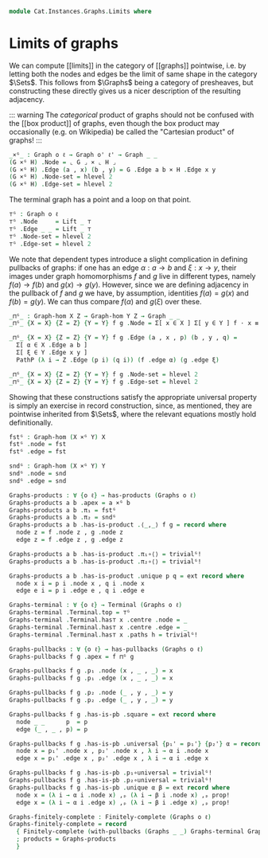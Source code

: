 <!--
```agda
open import Cat.Diagram.Limit.Finite
open import Cat.Diagram.Pullback
open import Cat.Diagram.Terminal
open import Cat.Instances.Graphs
open import Cat.Diagram.Product
open import Cat.Prelude

open is-pullback
open is-product
open Graph-hom
open Pullback
open Product
open Graph
```
-->

```agda
module Cat.Instances.Graphs.Limits where
```

# Limits of graphs

<!--
```agda
private variable
  o ℓ o' ℓ' : Level
  X Y Z : Graph o ℓ
```
-->

We can compute [[limits]] in the category of [[graphs]] pointwise, i.e.
by letting both the nodes and edges be the limit of same shape in the
category $\Sets$. This follows from $\Graphs$ being a category of
presheaves, but constructing these directly gives us a nicer description
of the resulting adjacency.

::: warning
The *categorical* product of graphs should not be confused with the
[[box product]] of graphs, even though the box product may occasionally
(e.g. on Wikipedia) be called the "Cartesian product" of graphs!
:::

```agda
_×ᴳ_ : Graph o ℓ → Graph o' ℓ' → Graph _ _
(G ×ᴳ H) .Node = ⌞ G ⌟ × ⌞ H ⌟
(G ×ᴳ H) .Edge (a , x) (b , y) = G .Edge a b × H .Edge x y
(G ×ᴳ H) .Node-set = hlevel 2
(G ×ᴳ H) .Edge-set = hlevel 2
```

The terminal graph has a point and a loop on that point.

```agda
⊤ᴳ : Graph o ℓ
⊤ᴳ .Node     = Lift _ ⊤
⊤ᴳ .Edge _ _ = Lift _ ⊤
⊤ᴳ .Node-set = hlevel 2
⊤ᴳ .Edge-set = hlevel 2
```

We note that dependent types introduce a slight complication in defining
pullbacks of graphs: if one has an edge $\alpha : a \to b$ and $\xi : x
\to y$, their images under graph homomorphisms $f$ and $g$ live in
different types, namely $f(a) \to f(b)$ and $g(x) \to g(y)$. However,
since we are defining adjacency in the pullback of $f$ and $g$ we have,
by assumption, identities $f(a) = g(x)$ and $f(b) = g(y)$. We can thus
compare $f(\alpha)$ and $g(\xi)$ over these.

```agda
_⊓ᴳ_ : Graph-hom X Z → Graph-hom Y Z → Graph _ _
_⊓ᴳ_ {X = X} {Z = Z} {Y = Y} f g .Node = Σ[ x ∈ X ] Σ[ y ∈ Y ] f · x ≡ g · y

_⊓ᴳ_ {X = X} {Z = Z} {Y = Y} f g .Edge (a , x , p) (b , y , q) =
  Σ[ α ∈ X .Edge a b ]
  Σ[ ξ ∈ Y .Edge x y ]
  PathP (λ i → Z .Edge (p i) (q i)) (f .edge α) (g .edge ξ)

_⊓ᴳ_ {X = X} {Z = Z} {Y = Y} f g .Node-set = hlevel 2
_⊓ᴳ_ {X = X} {Z = Z} {Y = Y} f g .Edge-set = hlevel 2
```

Showing that these constructions satisfy the appropriate universal
property is simply an exercise in record construction, since, as
mentioned, they are pointwise inherited from $\Sets$, where the relevant
equations mostly hold definitionally.

```agda
fstᴳ : Graph-hom (X ×ᴳ Y) X
fstᴳ .node = fst
fstᴳ .edge = fst

sndᴳ : Graph-hom (X ×ᴳ Y) Y
sndᴳ .node = snd
sndᴳ .edge = snd

Graphs-products : ∀ {o ℓ} → has-products (Graphs o ℓ)
Graphs-products a b .apex = a ×ᴳ b
Graphs-products a b .π₁ = fstᴳ
Graphs-products a b .π₂ = sndᴳ
Graphs-products a b .has-is-product .⟨_,_⟩ f g = record where
  node z = f .node z , g .node z
  edge z = f .edge z , g .edge z

Graphs-products a b .has-is-product .π₁∘⟨⟩ = trivialᴳ!
Graphs-products a b .has-is-product .π₂∘⟨⟩ = trivialᴳ!

Graphs-products a b .has-is-product .unique p q = ext record where
  node x i = p i .node x , q i .node x
  edge e i = p i .edge e , q i .edge e

Graphs-terminal : ∀ {o ℓ} → Terminal (Graphs o ℓ)
Graphs-terminal .Terminal.top = ⊤ᴳ
Graphs-terminal .Terminal.has⊤ x .centre .node = _
Graphs-terminal .Terminal.has⊤ x .centre .edge = _
Graphs-terminal .Terminal.has⊤ x .paths h = trivialᴳ!

Graphs-pullbacks : ∀ {o ℓ} → has-pullbacks (Graphs o ℓ)
Graphs-pullbacks f g .apex = f ⊓ᴳ g

Graphs-pullbacks f g .p₁ .node (x , _ , _) = x
Graphs-pullbacks f g .p₁ .edge (x , _ , _) = x

Graphs-pullbacks f g .p₂ .node (_ , y , _) = y
Graphs-pullbacks f g .p₂ .edge (_ , y , _) = y

Graphs-pullbacks f g .has-is-pb .square = ext record where
  node _ _      p  = p
  edge (_ , _ , p) = p

Graphs-pullbacks f g .has-is-pb .universal {p₁' = p₁'} {p₂'} α = record where
  node x = p₁' .node x , p₂' .node x , λ i → α i .node x
  edge x = p₁' .edge x , p₂' .edge x , λ i → α i .edge x

Graphs-pullbacks f g .has-is-pb .p₁∘universal = trivialᴳ!
Graphs-pullbacks f g .has-is-pb .p₂∘universal = trivialᴳ!
Graphs-pullbacks f g .has-is-pb .unique α β = ext record where
  node x = (λ i → α i .node x) ,ₚ (λ i → β i .node x) ,ₚ prop!
  edge x = (λ i → α i .edge x) ,ₚ (λ i → β i .edge x) ,ₚ prop!

Graphs-finitely-complete : Finitely-complete (Graphs o ℓ)
Graphs-finitely-complete = record
  { Finitely-complete (with-pullbacks (Graphs _ _) Graphs-terminal Graphs-pullbacks) hiding (products)
  ; products = Graphs-products
  }
```

